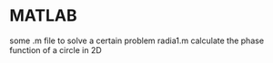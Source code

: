 # MATLAB
some .m file to solve a certain problem
radia1.m calculate the phase function of a circle in 2D
